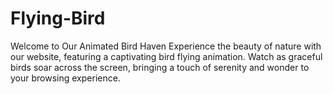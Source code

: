 # Flying-Bird
Welcome to Our Animated Bird Haven Experience the beauty of nature with our website, featuring a captivating bird flying animation. Watch as graceful birds soar across the screen, bringing a touch of serenity and wonder to your browsing experience.
